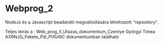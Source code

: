 # Webprog_2
NodeJs és a Javascript beadandó megvalósítására létrehozott "repository".

Teljes leírás a : Web_prog_II_Utazas_dokumentum_Czentye Györgyi Tímea AX9NJQ_Fekete_Pál_PIXUNC dokumentumban található
